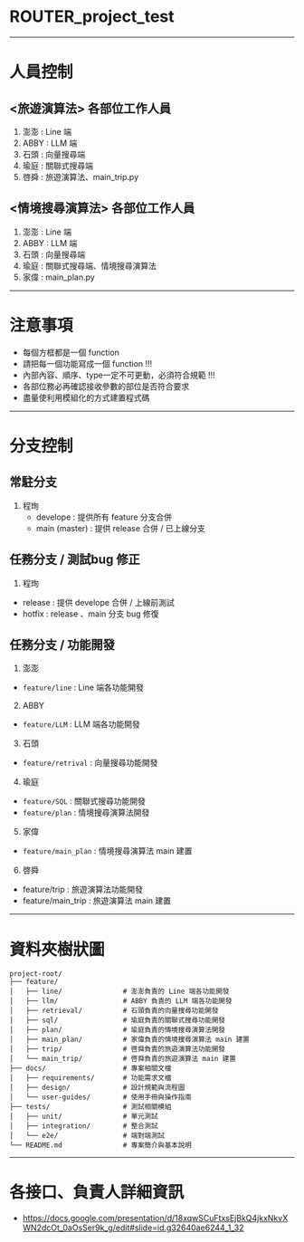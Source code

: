 # ROUTER_project_test
---

# 人員控制
## <旅遊演算法> 各部位工作人員
1. 澎澎 : Line 端
2. ABBY : LLM 端
3. 石頭 : 向量搜尋端
4. 瑜庭 : 關聯式搜尋端
5. 啓舜 : 旅遊演算法、main_trip.py

## <情境搜尋演算法> 各部位工作人員
1. 澎澎 : Line 端
2. ABBY : LLM 端
3. 石頭 : 向量搜尋端
4. 瑜庭 : 關聯式搜尋端、情境搜尋演算法
5. 家偉 : main_plan.py

---
# 注意事項
* 每個方框都是一個 function
* 請把每一個功能寫成一個 function !!!
* 內部內容、順序、type一定不可更動，必須符合規範 !!!
* 各部位務必再確認接收參數的部位是否符合要求
* 盡量使利用模組化的方式建置程式碼

---
# 分支控制
## 常駐分支
1. 程珣
   * develope : 提供所有 feature 分支合併
   * main (master) : 提供 release 合併 / 已上線分支

## 任務分支 / 測試bug 修正
1. 程珣
  * release : 提供 develope 合併 / 上線前測試
  * hotfix : release 、main 分支 bug 修復

## 任務分支 / 功能開發
1. 澎澎
  * `feature/line` : Line 端各功能開發
2. ABBY
  * `feature/LLM` : LLM 端各功能開發
3. 石頭
  * `feature/retrival` : 向量搜尋功能開發
4. 瑜庭
  * `feature/SQL` : 關聯式搜尋功能開發
  * `feature/plan` : 情境搜尋演算法開發
5. 家偉
  * `feature/main_plan` : 情境搜尋演算法 main 建置
6. 啓舜
  * feature/trip : 旅遊演算法功能開發
  * feature/main_trip : 旅遊演算法 main 建置

---
# 資料夾樹狀圖
```
project-root/
├── feature/
│   ├── line/               # 澎澎負責的 Line 端各功能開發
│   ├── llm/                # ABBY 負責的 LLM 端各功能開發
│   ├── retrieval/          # 石頭負責的向量搜尋功能開發
│   ├── sql/                # 瑜庭負責的關聯式搜尋功能開發
│   ├── plan/               # 瑜庭負責的情境搜尋演算法開發
│   ├── main_plan/          # 家偉負責的情境搜尋演算法 main 建置
│   ├── trip/               # 啓舜負責的旅遊演算法功能開發
│   └── main_trip/          # 啓舜負責的旅遊演算法 main 建置
├── docs/                   # 專案相關文檔
│   ├── requirements/       # 功能需求文檔
│   ├── design/             # 設計規範與流程圖
│   └── user-guides/        # 使用手冊與操作指南
├── tests/                  # 測試相關模組
│   ├── unit/               # 單元測試
│   ├── integration/        # 整合測試
│   └── e2e/                # 端對端測試
└── README.md               # 專案簡介與基本說明
```

---
# 各接口、負責人詳細資訊
* https://docs.google.com/presentation/d/18xqwSCuFtxsEjBkQ4jkxNkvXWN2dcOt_0aOsSer9k_g/edit#slide=id.g32640ae6244_1_32
